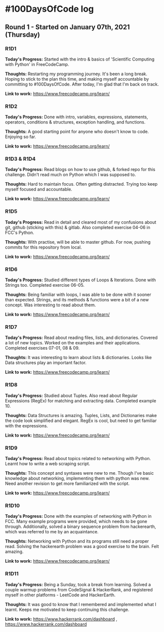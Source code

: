# #100DaysOfCode log

## Round 1 - Started on January 07th, 2021 (Thursday)

### R1D1

**Today's Progress:** Started with the intro & basics of 'Scientific Computing with Python' in FreeCodeCamp.

**Thoughts:** Restarting my programming journey. It's been a long break. Hoping to stick to the plan this time, and making myself accountable by committing to #100DaysOfCode. After today, I'm glad that I'm back on track.

**Link to work:** https://www.freecodecamp.org/learn/

### R1D2

**Today's Progress:** Done with intro, variables, expressions, statements, operators, conditions & structures, exception handling, and functions.

**Thoughts:** A good starting point for anyone who doesn't know to code. Enjoying so far.

**Link to work:** https://www.freecodecamp.org/learn/

### R1D3 & R1D4

**Today's Progress:** Read blogs on how to use github, & forked repo for this challenge. Didn't read much on Python
which I was supposed to.

**Thoughts:** Hard to maintain focus. Often getting distracted. Trying too keep myself focused and accountable.

**Link to work:** https://www.freecodecamp.org/learn/

### R1D5

**Today's Progress:** Read in detail and cleared most of my confusions about git, github (sticking with this) & gitlab. Also completed exercise 04-06 in FCC's Python.

**Thoughts:** With practise, will be able to master github. For now, pushing commits for this repository from local.

**Link to work:** https://www.freecodecamp.org/learn/

### R1D6

**Today's Progress:** Studied different types of Loops & Iterations. Done with Strings too. Completed exercise 06-05.

**Thoughts:** Being familiar with loops, I was able to be done with it sooner than expected. Strings, and its methods & functions were a bit of a new concept. Was interesting to read about them.

**Link to work:** https://www.freecodecamp.org/learn/

### R1D7

**Today's Progress:** Read about reading files, lists, and dictionaries. Covered a lot of new topics. Worked on the examples and their applications. Completed exercises 07-01, 08 & 09.

**Thoughts:** It was interesting to learn about lists & dictionaries. Looks like Data structures play an important factor.

**Link to work:** https://www.freecodecamp.org/learn/

### R1D8

**Today's Progress:** Studied about Tuples. Also read about Regular Expressions (RegEx) for matching and extracting data. Completed example 10.

**Thoughts:** Data Structures is amazing. Tuples, Lists, and Dictionaries make the code look simplified and elegant. RegEx is cool, but need to get familiar with the expressions.

**Link to work:** https://www.freecodecamp.org/learn/

### R1D9

**Today's Progress:** Read about topics related to networking with Python. Learnt how to write a web scraping script.

**Thoughts:** This concept and syntaxes were new to me. Though I've basic knowledge about networking, implementing them with python was new. Need another revision to get more familiarized with the script.

**Link to work:** https://www.freecodecamp.org/learn/

### R1D10

**Today's Progress:** Done with the examples of networking with Python in FCC. Many example programs were provided, which needs to be gone through. Additionally, solved a binary sequence problem from hackerearth, which was referred to me by an acquaintance.

**Thoughts:** Networking with Python and its programs still need a proper read. Solving the hackerearth problem was a good exercise to the brain. Felt amazing.

**Link to work:** https://www.freecodecamp.org/learn/

### R1D11

**Today's Progress:** Being a Sunday, took a break from learning. Solved a couple warmup problems from CodeSignal & HackerRank, and registered myself in other platforms - LeetCode and HackerEarth.

**Thoughts:** It was good to know that I remembered and implemented what I learnt. Keeps me motivated to keep continuing this challenge.

**Link to work:** https://www.hackerrank.com/dashboard , https://www.hackerrank.com/dashboard
